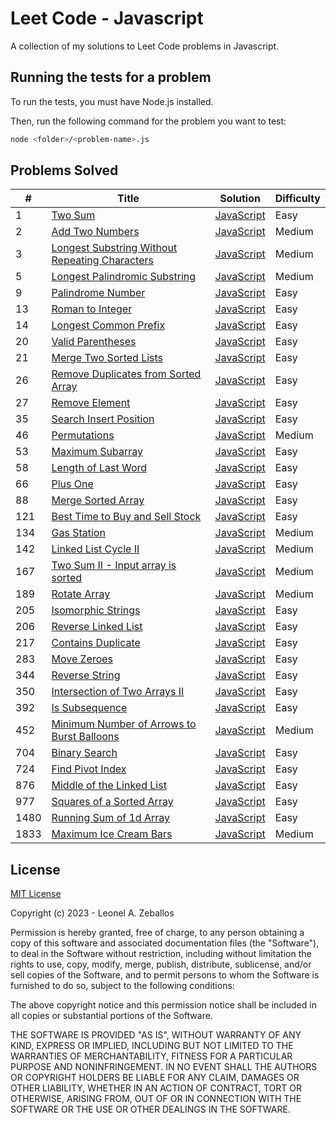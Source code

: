 # Leet Code - Javascript
A collection of my solutions to Leet Code problems in Javascript.

## Running the tests for a problem
To run the tests, you must have Node.js installed.

Then, run the following command for the problem you want to test:

```bash
node <folder>/<problem-name>.js
```

## Problems Solved
| # | Title | Solution | Difficulty |
|---| ----- | -------- | ---------- |
|1|[Two Sum](https://leetcode.com/problems/two-sum/)|[JavaScript](./1.%20Two%20Sum/v1.js)|Easy|
|2|[Add Two Numbers](https://leetcode.com/problems/add-two-numbers/)|[JavaScript](./2.%20Add%20Two%20Numbers/v1.js)|Medium|
|3|[Longest Substring Without Repeating Characters](https://leetcode.com/problems/longest-substring-without-repeating-characters/)|[JavaScript](./3.%20Longest%20Substring%20Without%20Repeating%20Characters/v1.js)|Medium|
|5|[Longest Palindromic Substring](https://leetcode.com/problems/longest-palindromic-substring/)|[JavaScript](./5.%20Longest%20Palindromic%20Substring/v1.js)|Medium|
|9|[Palindrome Number](https://leetcode.com/problems/palindrome-number/)|[JavaScript](./9.%20Palindrome%20Number/v1.js)|Easy|
|13|[Roman to Integer](https://leetcode.com/problems/roman-to-integer/)|[JavaScript](./13.%20Roman%20to%20Integer/v1.js)|Easy|
|14|[Longest Common Prefix](https://leetcode.com/problems/longest-common-prefix/)|[JavaScript](./14.%20Longest%20Common%20Prefix/v1.js)|Easy|
|20|[Valid Parentheses](https://leetcode.com/problems/valid-parentheses/)|[JavaScript](./20.%20Valid%20Parentheses/v1.js)|Easy|
|21|[Merge Two Sorted Lists](https://leetcode.com/problems/merge-two-sorted-lists/)|[JavaScript](./21.%20Merge%20Two%20Sorted%20Lists/v1.js)|Easy|
|26|[Remove Duplicates from Sorted Array](https://leetcode.com/problems/remove-duplicates-from-sorted-array/)|[JavaScript](./26.%20Remove%20Duplicates%20from%20Sorted%20Array/v1.js)|Easy|
|27|[Remove Element](https://leetcode.com/problems/remove-element/)|[JavaScript](./27.%20Remove%20Element/v1.js)|Easy|
|35|[Search Insert Position](https://leetcode.com/problems/search-insert-position/)|[JavaScript](./35.%20Search%20Insert%20Position/v1.js)|Easy|
|46|[Permutations](https://leetcode.com/problems/permutations/)|[JavaScript](./46.%20Permutations/v1.js)|Medium|
|53|[Maximum Subarray](https://leetcode.com/problems/maximum-subarray/)|[JavaScript](./53.%20Maximum%20Subarray/v1.js)|Easy|
|58|[Length of Last Word](https://leetcode.com/problems/length-of-last-word/)|[JavaScript](./58.%20Length%20of%20Last%20Word/v1.js)|Easy|
|66|[Plus One](https://leetcode.com/problems/plus-one/)|[JavaScript](./66.%20Plus%20One/v1.js)|Easy|
|88|[Merge Sorted Array](https://leetcode.com/problems/merge-sorted-array/)|[JavaScript](./88.%20Merge%20Sorted%20Array/v1.js)|Easy|
|121|[Best Time to Buy and Sell Stock](https://leetcode.com/problems/best-time-to-buy-and-sell-stock/)|[JavaScript](./121.%20Best%20Time%20to%20Buy%20and%20Sell%20Stock/v1.js)|Easy|
|134|[Gas Station](https://leetcode.com/problems/gas-station/)|[JavaScript](./134.%20Gas%20Station/v1.js)|Medium|
|142|[Linked List Cycle II](https://leetcode.com/problems/linked-list-cycle-ii/)|[JavaScript](./142.%20Linked%20List%20Cycle%20II/v1.js)|Medium|
|167|[Two Sum II - Input array is sorted](https://leetcode.com/problems/two-sum-ii-input-array-is-sorted/)|[JavaScript](./167.%20Two%20Sum%20II%20-%20Input%20array%20is%20sorted/v1.js)|Medium|
|189|[Rotate Array](https://leetcode.com/problems/rotate-array/)|[JavaScript](./189.%20Rotate%20Array/v1.js)|Medium|
|205|[Isomorphic Strings](https://leetcode.com/problems/isomorphic-strings/)|[JavaScript](./205.%20Isomorphic%20Strings/v1.js)|Easy|
|206|[Reverse Linked List](https://leetcode.com/problems/reverse-linked-list/)|[JavaScript](./206.%20Reverse%20Linked%20List/v1.js)|Easy|
|217|[Contains Duplicate](https://leetcode.com/problems/contains-duplicate/)|[JavaScript](./217.%20Contains%20Duplicate/v1.js)|Easy|
|283|[Move Zeroes](https://leetcode.com/problems/move-zeroes/)|[JavaScript](./283.%20Move%20Zeroes/v1.js)|Easy|
|344|[Reverse String](https://leetcode.com/problems/reverse-string/)|[JavaScript](./344.%20Reverse%20String/v1.js)|Easy|
|350|[Intersection of Two Arrays II](https://leetcode.com/problems/intersection-of-two-arrays-ii/)|[JavaScript](./350.%20Intersection%20of%20Two%20Arrays%20II/v1.js)|Easy|
|392|[Is Subsequence](https://leetcode.com/problems/is-subsequence/)|[JavaScript](./392.%20Is%20Subsequence/v1.js)|Easy|
|452|[Minimum Number of Arrows to Burst Balloons](https://leetcode.com/problems/minimum-number-of-arrows-to-burst-balloons/)|[JavaScript](./452.%20Minimum%20Number%20of%20Arrows%20to%20Burst%20Balloons/v1.js)|Medium|
|704|[Binary Search](https://leetcode.com/problems/binary-search/)|[JavaScript](./704.%20Binary%20Search/v1.js)|Easy|
|724|[Find Pivot Index](https://leetcode.com/problems/find-pivot-index/)|[JavaScript](./724.%20Find%20Pivot%20Index/v1.js)|Easy|
|876|[Middle of the Linked List](https://leetcode.com/problems/middle-of-the-linked-list/)|[JavaScript](./876.%20Middle%20of%20the%20Linked%20List/v1.js)|Easy|
|977|[Squares of a Sorted Array](https://leetcode.com/problems/squares-of-a-sorted-array/)|[JavaScript](./977.%20Squares%20of%20a%20Sorted%20Array/v1.js)|Easy|
|1480|[Running Sum of 1d Array](https://leetcode.com/problems/running-sum-of-1d-array/)|[JavaScript](./1480.%20Running%20Sum%20of%201d%20Array/v1.js)|Easy|
|1833|[Maximum Ice Cream Bars](https://leetcode.com/problems/maximum-ice-cream-bars/)|[JavaScript](./1833.%20Maximum%20Ice%20Cream%20Bars/v1.js)|Medium|

## License
[MIT License](https://choosealicense.com/licenses/mit/)

Copyright (c) 2023 - Leonel A. Zeballos

Permission is hereby granted, free of charge, to any person obtaining a copy
of this software and associated documentation files (the "Software"), to deal
in the Software without restriction, including without limitation the rights
to use, copy, modify, merge, publish, distribute, sublicense, and/or sell
copies of the Software, and to permit persons to whom the Software is
furnished to do so, subject to the following conditions:

The above copyright notice and this permission notice shall be included in all
copies or substantial portions of the Software.

THE SOFTWARE IS PROVIDED "AS IS", WITHOUT WARRANTY OF ANY KIND, EXPRESS OR
IMPLIED, INCLUDING BUT NOT LIMITED TO THE WARRANTIES OF MERCHANTABILITY,
FITNESS FOR A PARTICULAR PURPOSE AND NONINFRINGEMENT. IN NO EVENT SHALL THE
AUTHORS OR COPYRIGHT HOLDERS BE LIABLE FOR ANY CLAIM, DAMAGES OR OTHER
LIABILITY, WHETHER IN AN ACTION OF CONTRACT, TORT OR OTHERWISE, ARISING FROM,
OUT OF OR IN CONNECTION WITH THE SOFTWARE OR THE USE OR OTHER DEALINGS IN THE
SOFTWARE.